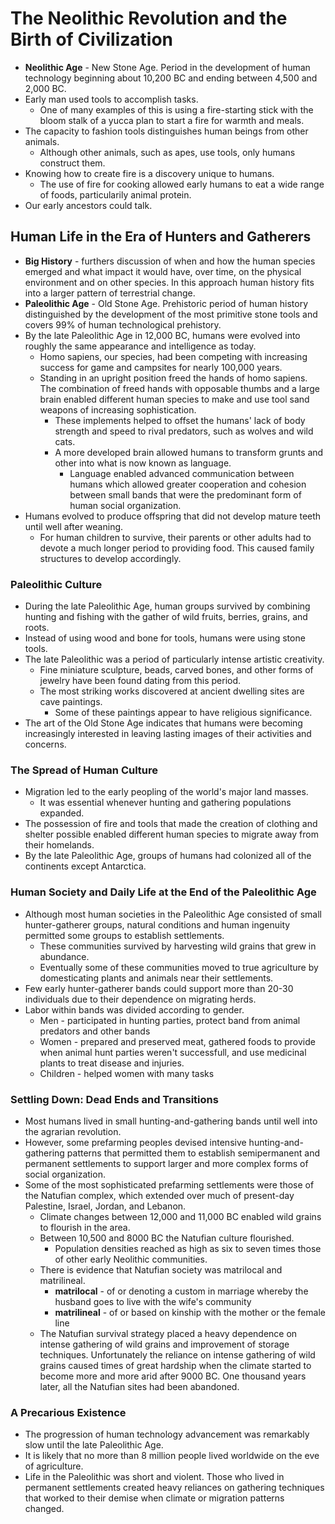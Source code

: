 # The Neolithic Revolution and the Birth of Civilization

* **Neolithic Age** - New Stone Age. Period in the development of human
  technology beginning about 10,200 BC and ending between 4,500 and 2,000 BC.
* Early man used tools to accomplish tasks.
  * One of many examples of this is using a fire-starting stick with the bloom
    stalk of a yucca plan to start a fire for warmth and meals.
* The capacity to fashion tools distinguishes human beings from other animals.
  * Although other animals, such as apes, use tools, only humans construct
    them.
* Knowing how to create fire is a discovery unique to humans.
  * The use of fire for cooking allowed early humans to eat a wide range of
    foods, particularily animal protein.
* Our early ancestors could talk.

## Human Life in the Era of Hunters and Gatherers

* **Big History** - furthers discussion of when and how the human species
  emerged and what impact it would have, over time, on the physical environment
  and on other species. In this approach human history fits into a larger
  pattern of terrestrial change.
* **Paleolithic Age** - Old Stone Age. Prehistoric period of human history
  distinguished by the development of the most primitive stone tools and covers
  99% of human technological prehistory.
* By the late Paleolithic Age in 12,000 BC, humans were evolved into roughly
  the same appearance and intelligence as today.
  * Homo sapiens, our species, had been competing with increasing success for
    game and campsites for nearly 100,000 years.
  * Standing in an upright position freed the hands of homo sapiens. The
    combination of freed hands with opposable thumbs and a large brain enabled
    different human species to make and use tool sand weapons of increasing
    sophistication.
    * These implements helped to offset the humans' lack of body strength and
      speed to rival predators, such as wolves and wild cats.
    * A more developed brain allowed humans to transform grunts and other
      into what is now known as language.
      * Language enabled advanced communication between humans which allowed
        greater cooperation and cohesion between small bands that were the 
        predominant form of human social organization.
* Humans evolved to produce offspring that did not develop mature teeth until
  well after weaning.
  * For human children to survive, their parents or other adults had to devote
    a much longer period to providing food. This caused family structures
    to develop accordingly.

### Paleolithic Culture

* During the late Paleolithic Age, human groups survived by combining hunting
  and fishing with the gather of wild fruits, berries, grains, and roots.
* Instead of using wood and bone for tools, humans were using stone tools.
* The late Paleolithic was a period of particularly intense artistic
  creativity.
  * Fine miniature sculpture, beads, carved bones, and other forms of jewelry
    have been found dating from this period.
  * The most striking works discovered at ancient dwelling sites are cave
    paintings.
    * Some of these paintings appear to have religious significance.
* The art of the Old Stone Age indicates that humans were becoming increasingly
  interested in leaving lasting images of their activities and concerns.

### The Spread of Human Culture

* Migration led to the early peopling of the world's major land masses.
  * It was essential whenever hunting and gathering populations expanded.
* The possession of fire and tools that made the creation of clothing and
  shelter possible enabled different human species to migrate away from their
  homelands.
* By the late Paleolithic Age, groups of humans had colonized all of the
  continents except Antarctica.

### Human Society and Daily Life at the End of the Paleolithic Age

* Although most human societies in the Paleolithic Age consisted of small
  hunter-gatherer groups, natural conditions and human ingenuity permitted
  some groups to establish settlements.
    * These communities survived by harvesting wild grains that grew in
      abundance.
    * Eventually some of these communities moved to true agriculture by
      domesticating plants and animals near their settlements.
* Few early hunter-gatherer bands could support more than 20-30 individuals
  due to their dependence on migrating herds.
* Labor within bands was divided according to gender.
  * Men - participated in hunting parties, protect band from animal predators
    and other bands
  * Women - prepared and preserved meat, gathered foods to provide when animal
    hunt parties weren't successfull, and use medicinal plants to treat disease
    and injuries.
  * Children - helped women with many tasks

### Settling Down: Dead Ends and Transitions

* Most humans lived in small hunting-and-gathering bands until well into the
  agrarian revolution.
* However, some prefarming peoples devised intensive hunting-and-gathering
  patterns that permitted them to establish semipermanent and permanent
  settlements to support larger and more complex forms of social organization.
* Some of the most sophisticated prefarming settlements were those of the
  Natufian complex, which extended over much of present-day Palestine, Israel,
  Jordan, and Lebanon.
  * Climate changes between 12,000 and 11,000 BC enabled wild grains to
    flourish in the area.
  * Between 10,500 and 8000 BC the Natufian culture flourished.
    * Population densities reached as high as six to seven times those of other
      early Neolithic communities.
  * There is evidence that Natufian society was matrilocal and matrilineal.
    * **matrilocal** - of or denoting a custom in marriage whereby the husband
      goes to live with the wife's community
    * **matrilineal** - of or based on kinship with the mother or the female
      line
  * The Natufian survival strategy placed a heavy dependence on intense
    gathering of wild grains and improvement of storage techniques.
    Unfortunately the reliance on intense gathering of wild grains caused times
    of great hardship when the climate started to become more and more arid
    after 9000 BC. One thousand years later, all the Natufian sites had been
    abandoned.

### A Precarious Existence

* The progression of human technology advancement was remarkably slow until the
  late Paleolithic Age.
* It is likely that no more than 8 million people lived worldwide on the eve of
  agriculture.
* Life in the Paleolithic was short and violent. Those who lived in permanent
  settlements created heavy reliances on gathering techniques that worked to
  their demise when climate or migration patterns changed.
